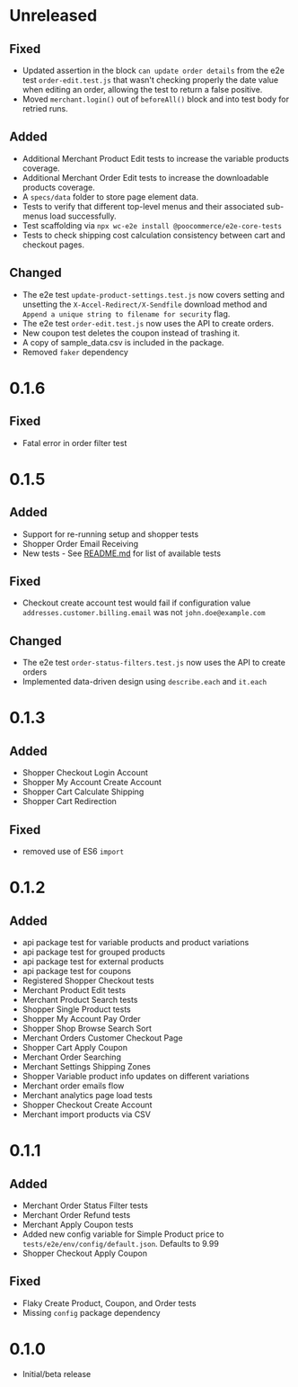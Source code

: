 # Unreleased

## Fixed

- Updated assertion in the block `can update order details` from the e2e test `order-edit.test.js` that wasn't checking properly the date value when editing an order, allowing the test to return a false positive.
- Moved `merchant.login()` out of `beforeAll()` block and into test body for retried runs.

## Added

- Additional Merchant Product Edit tests to increase the variable products coverage.
- Additional Merchant Order Edit tests to increase the downloadable products coverage.
- A `specs/data` folder to store page element data.
- Tests to verify that different top-level menus and their associated sub-menus load successfully.
- Test scaffolding via `npx wc-e2e install @poocommerce/e2e-core-tests`
- Tests to check shipping cost calculation consistency between cart and checkout pages.

## Changed

- The e2e test `update-product-settings.test.js` now covers setting and unsetting the `X-Accel-Redirect/X-Sendfile` download method and `Append a unique string to filename for security` flag.
- The e2e test `order-edit.test.js` now uses the API to create orders.
- New coupon test deletes the coupon instead of trashing it.
- A copy of sample_data.csv is included in the package.
- Removed `faker` dependency

# 0.1.6

## Fixed

- Fatal error in order filter test

# 0.1.5

## Added

- Support for re-running setup and shopper tests
- Shopper Order Email Receiving
- New tests - See [README.md](https://github.com/poocommerce/poocommerce/blob/trunk/packages/js/e2e-core-tests/README.md) for list of available tests

## Fixed

- Checkout create account test would fail if configuration value `addresses.customer.billing.email` was not `john.doe@example.com` 

## Changed
- The e2e test `order-status-filters.test.js` now uses the API to create orders
- Implemented data-driven design using `describe.each` and `it.each`


# 0.1.3

## Added

- Shopper Checkout Login Account
- Shopper My Account Create Account
- Shopper Cart Calculate Shipping
- Shopper Cart Redirection

## Fixed

- removed use of ES6 `import`

# 0.1.2

## Added

- api package test for variable products and product variations
- api package test for grouped products
- api package test for external products
- api package test for coupons
- Registered Shopper Checkout tests
- Merchant Product Edit tests
- Merchant Product Search tests
- Shopper Single Product tests
- Shopper My Account Pay Order
- Shopper Shop Browse Search Sort
- Merchant Orders Customer Checkout Page
- Shopper Cart Apply Coupon
- Merchant Order Searching
- Merchant Settings Shipping Zones
- Shopper Variable product info updates on different variations
- Merchant order emails flow
- Merchant analytics page load tests
- Shopper Checkout Create Account
- Merchant import products via CSV

# 0.1.1

## Added

- Merchant Order Status Filter tests
- Merchant Order Refund tests
- Merchant Apply Coupon tests
- Added new config variable for Simple Product price to `tests/e2e/env/config/default.json`. Defaults to 9.99
- Shopper Checkout Apply Coupon

## Fixed

- Flaky Create Product, Coupon, and Order tests
- Missing `config` package dependency

# 0.1.0

- Initial/beta release
